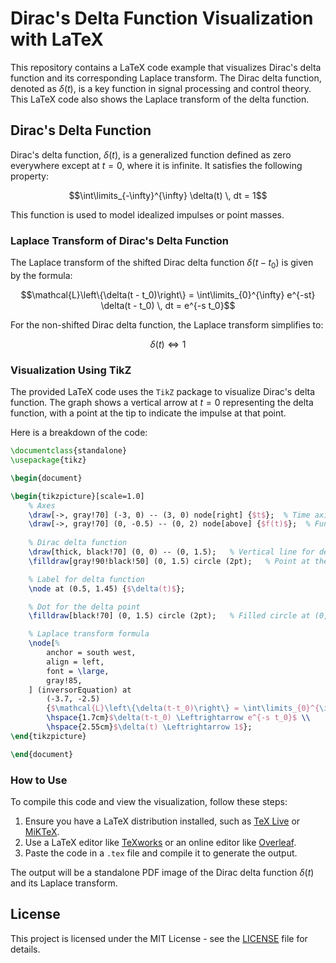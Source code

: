 
# Dirac's Delta Function Visualization with LaTeX

This repository contains a LaTeX code example that visualizes Dirac's delta function and its corresponding Laplace transform. The Dirac delta function, denoted as $\delta(t)$, is a key function in signal processing and control theory. This LaTeX code also shows the Laplace transform of the delta function.

## Dirac's Delta Function

Dirac's delta function, $\delta(t)$, is a generalized function defined as zero everywhere except at $t = 0$, where it is infinite. It satisfies the following property:

```math
\int\limits_{-\infty}^{\infty} \delta(t) \, dt = 1
```

This function is used to model idealized impulses or point masses.

### Laplace Transform of Dirac's Delta Function

The Laplace transform of the shifted Dirac delta function $\delta(t - t_0)$ is given by the formula:

```math
\mathcal{L}\left\{\delta(t - t_0)\right\} = \int\limits_{0}^{\infty} e^{-st} \delta(t - t_0) \, dt = e^{-s t_0}
```

For the non-shifted Dirac delta function, the Laplace transform simplifies to:

```math
\delta(t) \Leftrightarrow 1
```

### Visualization Using TikZ

The provided LaTeX code uses the `TikZ` package to visualize Dirac's delta function. The graph shows a vertical arrow at $t = 0$ representing the delta function, with a point at the tip to indicate the impulse at that point.

Here is a breakdown of the code:

```latex
\documentclass{standalone}
\usepackage{tikz}

\begin{document}

\begin{tikzpicture}[scale=1.0]
    % Axes
    \draw[->, gray!70] (-3, 0) -- (3, 0) node[right] {$t$};  % Time axis (t)
    \draw[->, gray!70] (0, -0.5) -- (0, 2) node[above] {$f(t)$};  % Function axis (f(t))
    
    % Dirac delta function
    \draw[thick, black!70] (0, 0) -- (0, 1.5);   % Vertical line for delta at x = 0
    \filldraw[gray!90!black!50] (0, 1.5) circle (2pt);   % Point at the top of the delta

    % Label for delta function
    \node at (0.5, 1.45) {$\delta(t)$};

    % Dot for the delta point
    \filldraw[black!70] (0, 1.5) circle (2pt);   % Filled circle at (0, 1.5)

    % Laplace transform formula
    \node[%
        anchor = south west,
        align = left,
        font = \large,
        gray!85,
    ] (inversorEquation) at 
        (-3.7, -2.5) 
        {$\mathcal{L}\left\{\delta(t-t_0)\right\} = \int\limits_{0}^{\infty}e^{-st}\delta(t-t_0)dt = e^{-s t_0}$ \\
        \hspace{1.7cm}$\delta(t-t_0) \Leftrightarrow e^{-s t_0}$ \\
        \hspace{2.55cm}$\delta(t) \Leftrightarrow 1$};
\end{tikzpicture}

\end{document}
```

### How to Use

To compile this code and view the visualization, follow these steps:
1. Ensure you have a LaTeX distribution installed, such as [TeX Live](https://www.tug.org/texlive/) or [MiKTeX](https://miktex.org/).
2. Use a LaTeX editor like [TeXworks](https://www.tug.org/texworks/) or an online editor like [Overleaf](https://www.overleaf.com/).
3. Paste the code in a `.tex` file and compile it to generate the output.

The output will be a standalone PDF image of the Dirac delta function $\delta(t)$ and its Laplace transform.

## License

This project is licensed under the MIT License - see the [LICENSE](LICENSE) file for details.
